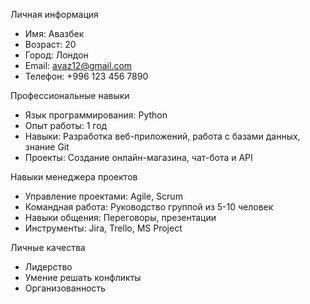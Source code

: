 Личная информация
- Имя: Авазбек
- Возраст: 20
- Город: Лондон
- Email: avaz12@gmail.com
- Телефон: +996 123 456 7890

Профессиональные навыки
- Язык программирования: Python
- Опыт работы: 1 год
- Навыки: Разработка веб-приложений, работа с базами данных, знание Git
- Проекты: Создание онлайн-магазина, чат-бота и API

Навыки менеджера проектов
- Управление проектами: Agile, Scrum
- Командная работа: Руководство группой из 5-10 человек
- Навыки общения: Переговоры, презентации
- Инструменты: Jira, Trello, MS Project

Личные качества
- Лидерство
- Умение решать конфликты
- Организованность
